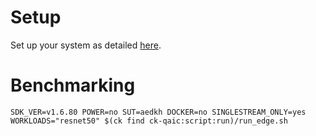 # Setup
Set up your system as detailed [here](https://github.com/krai/ck-qaic/blob/main/script/setup.aedk/README.md).

# Benchmarking
```
SDK_VER=v1.6.80 POWER=no SUT=aedkh DOCKER=no SINGLESTREAM_ONLY=yes WORKLOADS="resnet50" $(ck find ck-qaic:script:run)/run_edge.sh
```
